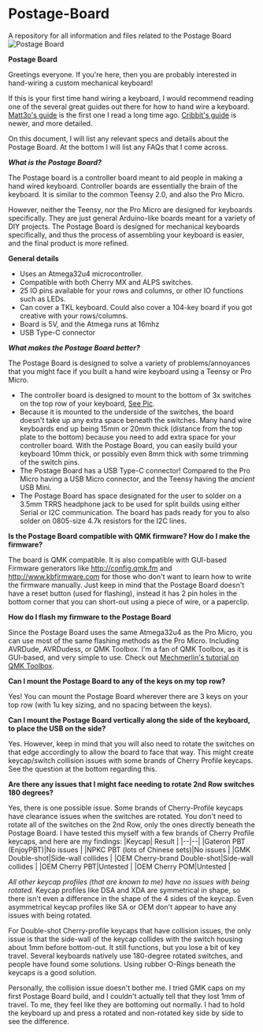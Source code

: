 # Postage-Board
A repository for all information and files related to the Postage Board
![Postage Board](https://i.imgur.com/C38yho7.png)

**Postage Board**

Greetings everyone.  If you're here, then you are probably interested in hand-wiring a custom mechanical keyboard!

If this is your first time hand wiring a keyboard, I would recommend reading one of the several great guides out there for how to hand wire a keyboard.  [Matt3o's guide](https://deskthority.net/workshop-f7/brownfox-step-by-step-t6050.html) is the first one I read a long time ago.  [Cribbit's guide](https://geekhack.org/index.php?topic=87689.0) is newer, and more detailed.  

On this document, I will list any relevant specs and details about the Postage Board.  At the bottom I will list any FAQs that I come across.  

***What is the Postage Board?***

The Postage board is a controller board meant to aid people in making a hand wired keyboard.  Controller boards are essentially the brain of the keyboard.  It is similar to the common Teensy 2.0, and also the Pro Micro.  

However, neither the Teensy, nor the Pro Micro are designed for keyboards specifically.  They are just general Arduino-like boards meant for a variety of DIY projects.  The Postage Board is designed for mechanical keyboards specifically, and thus the process of assembling your keyboard is easier, and the final product is more refined.

**General details**

 - Uses an Atmega32u4 microcontroller.
 - Compatible with both Cherry MX and ALPS switches.
 - 25 IO pins available for your rows and columns, or other IO functions such as LEDs.
 - Can cover a TKL keyboard.  Could also cover a 104-key board if you got creative with your rows/columns.
 - Board is 5V, and the Atmega runs at 16mhz
 - USB Type-C connector

***What makes the Postage Board better?***

The Postage Board is designed to solve a variety of problems/annoyances that you might face if you built a hand wire keyboard using a Teensy or Pro Micro.

 - The controller board is designed to mount to the bottom of 3x switches on the top row of your keyboard, [See Pic](https://i.imgur.com/jqfdTKT.jpg).  
 - Because it is mounted to the underside of the switches, the board doesn't take up any extra space beneath the switches.  Many hand wire keyboards end up being 15mm or 20mm thick (distance from the top plate to the bottom) because you need to add extra space for your controller board.  With the Postage Board, you can easily build your keyboard 10mm thick, or possibly even 8mm thick with some trimming of the switch pins.
 - The Postage Board has a USB Type-C connector!  Compared to the Pro Micro having a USB Micro connector, and the Teensy having the *ancient* USB Mini.
 - The Postage Board has space designated for the user to solder on a 3.5mm TRRS headphone jack to be used for split builds using either Serial or I2C communication.  The board has pads ready for you to also solder on 0805-size 4.7k resistors for the I2C lines.  

**Is the Postage Board compatible with QMK firmware?  How do I make the firmware?**

The board is QMK compatible.  It is also compatible with GUI-based Firmware generators like http://config.qmk.fm and http://www.kbfirmware.com for those who don't want to learn how to write the firmware manually.  Just keep in mind that the Postage Board doesn't have a reset button (used for flashing), instead it has 2 pin holes in the bottom corner that you can short-out using a piece of wire, or a paperclip.

**How do I flash my firmware to the Postage Board**

Since the Postage Board uses the same Atmega32u4 as the Pro Micro, you can use most of the same flashing methods as the Pro Micro.  Including AVRDude, AVRDudess, or QMK Toolbox.  I'm a fan of QMK Toolbox, as it is GUI-based, and very simple to use.  Check out [Mechmerlin's tutorial on QMK Toolbox](https://www.youtube.com/watch?v=VR53Wo9Z960&).

**Can I mount the Postage Board to any of the keys on my top row?**

Yes!  You can mount the Postage Board wherever there are 3 keys on your top row (with 1u key sizing, and no spacing between the keys).

**Can I mount the Postage Board vertically along the side of the keyboard, to place the USB on the side?**

Yes.  However, keep in mind that you will also need to rotate the switches on that edge accordingly to allow the board to face that way.  This might create keycap/switch collision issues with some brands of Cherry Profile keycaps.  See the question at the bottom regarding this.

**Are there any issues that I might face needing to rotate 2nd Row switches 180 degrees?**

Yes, there is one possible issue.  Some brands of Cherry-Profile keycaps have clearance issues when the switches are rotated.  You don't need to rotate all of the switches on the 2nd Row, only the ones directly beneath the Postage Board.  I have tested this myself with a few brands of Cherry Profile keycaps, and here are my findings:
|Keycap| Result |
|--|--|
|Gateron PBT (EnjoyPBT)|No issues |
|NPKC PBT (lots of Chinese sets)|No issues |
|GMK Double-shot|Side-wall collides |
|OEM Cherry-brand Double-shot|Side-wall collides |
|OEM Cherry PBT|Untested |
|OEM Cherry POM|Untested |

*All other keycap profiles (that are known to me) have no issues with being rotated.*  Keycap profiles like DSA and XDA are symmetrical in shape, so there isn't even a difference in the shape of the 4 sides of the keycap.  Even asymmetrical keycap profiles like SA or OEM don't appear to have any issues with being rotated.

For Double-shot Cherry-profile keycaps that have collision issues, the only issue is that the side-wall of the keycap collides with the switch housing about 1mm before bottom-out.  It still functions, but you lose a bit of key travel.  Several keyboards natively use 180-degree rotated switches, and people have found some solutions.  Using rubber O-Rings beneath the keycaps is a good solution.  

Personally, the collision issue doesn't bother me.  I tried GMK caps on my first Postage Board build, and I couldn't actually tell that they lost 1mm of travel. To me, they feel like they are bottoming out normally.  I had to hold the keyboard up and press a rotated and non-rotated key side by side to see the difference.

